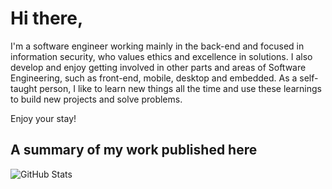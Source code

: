 # Hi there,

I'm a software engineer working mainly in the back-end and focused in information security, who values ​​ethics and excellence in solutions. I also develop and enjoy getting involved in other parts and areas of Software Engineering, such as front-end, mobile, desktop and embedded. As a self-taught person, I like to learn new things all the time and use these learnings to build new projects and solve problems.

Enjoy your stay!

## A summary of my work published here

![GitHub Stats](https://github-readme-stats-git-masterrstaa-rickstaa.vercel.app/api?username=leaosh&theme=dark)

